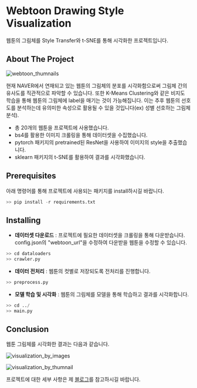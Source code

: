 # Webtoon Drawing Style Visualization

웹툰의 그림체를 Style Transfer와 t-SNE를 통해 시각화한 프로젝트입니다. 

## About The Project

![webtoon_thumnails](https://user-images.githubusercontent.com/35513025/82119422-67890b80-97b9-11ea-9cb6-ecc203b93217.jpg)

현재 NAVER에서 연재되고 있는 웹툰의 그림체의 분포를 시각화함으로써 그림체 간의 유사도를 직관적으로 파악할 수 있습니다. 또한 K-Means Clustering와 같은 비지도 학습을 통해 웹툰의 그림체에 label을 매기는 것이 가능해집니다. 이는 추후 웹툰의 선호도를 분석하는데 유의미한 속성으로 활용될 수 있을 것입니다(ex) 성별 선호하는 그림체 분석).

- 총 20개의 웹툰을 프로젝트에 사용했습니다.
- bs4를 활용한 이미지 크롤링을 통해 데이터셋을 수집했습니다.
- pytorch 패키지의 pretrained된 ResNet을 사용하여 이미지의 style을 추출했습니다.
- sklearn 패키지의 t-SNE를 활용하여 결과를 시각화했습니다. 


## Prerequisites

아래 명령어를 통해 프로젝트에 사용되는 패키지를 install하시길 바랍니다. 

```python
>> pip install -r requirements.txt
```

## Installing

- **데이터셋 다운로드** : 프로젝트에 필요한 데이터셋을 크롤링을 통해 다운받습니다. config.json의 "webtoon_url"을 수정하여 다운받을 웹툰을 수정할 수 있습니다. 

```python
>> cd dataloaders
>> crawler.py
```

- **데이터 전처리** : 웹툰의 컷별로 저장되도록 전처리를 진행합니다. 

```python
>> preprocess.py
```

- **모델 학습 및 시각화** : 웹툰의 그림체를 모델을 통해 학습하고 결과를 시각화합니다. 

```python
>> cd ../
>> main.py
```

## Conclusion

웹툰 그림체를 시각화한 결과는 다음과 같습니다. 

![visualization_by_images](https://user-images.githubusercontent.com/35513025/82119817-7de49680-97bc-11ea-9cb9-073becc73fc5.jpg)

![visualization_by_thumnail](https://user-images.githubusercontent.com/35513025/82119820-7fae5a00-97bc-11ea-9bdc-7871266662ac.jpg)

프로젝트에 대한 세부 사항은 제 [블로그](https://herbwood.github.io/)를 참고하시길 바랍니다. 
